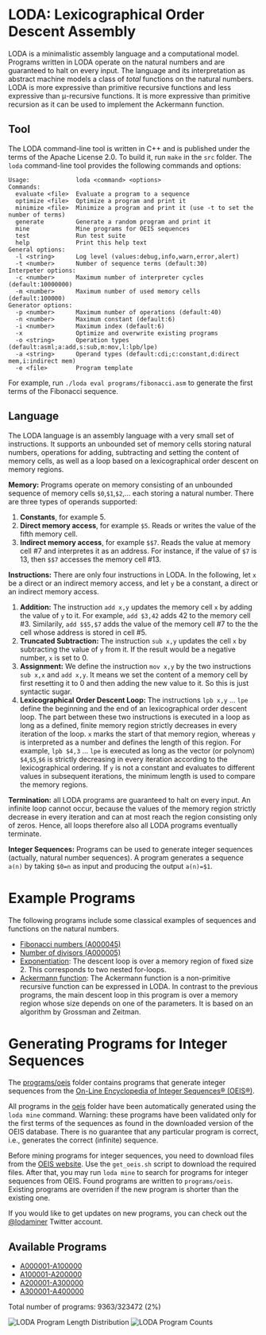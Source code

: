 # LODA: Lexicographical Order Descent Assembly

LODA is a minimalistic assembly language and a computational model. Programs written in LODA operate on the natural numbers and are guaranteed to halt on every input. The language and its interpretation as abstract machine models a class of _total_ functions on the natural numbers. LODA is more expressive than primitive recursive functions and less expressive than &#956;-recursive functions. It is more expressive than primitive recursion as it can be used to implement the Ackermann function.

## Tool

The LODA command-line tool is written in C++ and is published under the terms of the Apache License 2.0. To build it, run `make` in the `src` folder. The `loda` command-line tool provides the following commands and options:

```
Usage:             loda <command> <options>
Commands:
  evaluate <file>  Evaluate a program to a sequence
  optimize <file>  Optimize a program and print it
  minimize <file>  Minimize a program and print it (use -t to set the number of terms)
  generate         Generate a random program and print it
  mine             Mine programs for OEIS sequences
  test             Run test suite
  help             Print this help text
General options:
  -l <string>      Log level (values:debug,info,warn,error,alert)
  -t <number>      Number of sequence terms (default:30)
Interpeter options:
  -c <number>      Maximum number of interpreter cycles (default:10000000)
  -m <number>      Maximum number of used memory cells (default:100000)
Generator options:
  -p <number>      Maximum number of operations (default:40)
  -n <number>      Maximum constant (default:6)
  -i <number>      Maximum index (default:6)
  -x               Optimize and overwrite existing programs
  -o <string>      Operation types (default:asml;a:add,s:sub,m:mov,l:lpb/lpe)
  -a <string>      Operand types (default:cdi;c:constant,d:direct mem,i:indirect mem)
  -e <file>        Program template
```

For example, run `./loda eval programs/fibonacci.asm` to generate the first terms of the Fibonacci sequence.

## Language

The LODA language is an assembly language with a very small set of instructions. It supports an unbounded set of memory cells storing natural numbers, operations for adding, subtracting and setting the content of memory cells, as well as a loop based on a lexicographical order descent on memory regions.

__Memory:__ Programs operate on memory consisting of an unbounded sequence of memory cells `$0`,`$1`,`$2`,... each storing a natural number. There are three types of operands supported:

1. __Constants__, for example 5.
2. __Direct memory access__, for example `$5`. Reads or writes the value of the fifth memory cell.
3. __Indirect memory access__, for example `$$7`. Reads the value at memory cell #7 and interpretes it as an address. For instance, if the value of `$7` is 13, then `$$7` accesses the memory cell #13.

__Instructions:__ There are only four instructions in LODA. In the following, let `x` be a direct or an indirect memory access, and let `y` be a constant, a direct or an indirect memory access.

1. __Addition:__ The instruction `add x,y` updates the memory cell `x` by adding the value of `y` to it. For example, `add $3,42` adds 42 to the memory cell #3. Similarily, `add $$5,$7` adds the value of the memory cell #7 to the the cell whose address is stored in cell #5.
2. __Truncated Subtraction:__ The instruction `sub x,y` updates the cell `x` by subtracting the value of `y` from it. If the result would be a negative number, `x` is set to 0.
3. __Assignment:__ We define the instruction `mov x,y` by the two instructions `sub x,x` and `add x,y`. It means we set the content of a memory cell by first resetting it to 0 and then adding the new value to it. So this is just syntactic sugar.
4. __Lexicographical Order Descent Loop:__ The instructions `lpb x,y` ... `lpe` define the beginning and the end of an lexicographical order descent loop. The part between these two instructions is executed in a loop as long as a defined, finite memory region strictly decreases in every iteration of the loop. `x` marks the start of that memory region, whereas `y` is interpreted as a number and defines the length of this region. For example, `lpb $4,3` ... `lpe` is executed as long as the vector (or polynom) `$4`,`$5`,`$6` is strictly decreasing in every iteration according to the lexicographical ordering. If `y` is not a constant and evaluates to different values in subsequent iterations, the minimum length is used to compare the memory regions.

__Termination:__ all LODA programs are guaranteed to halt on every input. An infinite loop cannot occur, because the values of the memory region strictly decrease in every iteration and can at most reach the region consisting only of zeros. Hence, all loops therefore also all LODA programs eventually terminate.

__Integer Sequences:__ Programs can be used to generate integer sequences (actually, natural number sequences). A program generates a sequence `a(n)` by taking `$0=n` as input and producing the output `a(n)=$1`.

# Example Programs

The following programs include some classical examples of sequences and functions on the natural numbers.

* [Fibonacci numbers (A000045)](programs/oeis/A000045.asm)
* [Number of divisors (A000005)](programs/oeis/A000005.asm)
* [Exponentiation](programs/exponentiation.asm): The descent loop is over a memory region of fixed size 2. This corresponds to two nested for-loops.
* [Ackermann function](programs/ackermann.asm): The Ackermann function is a non-primitive recursive function can be expressed in LODA. In contrast to the previous programs, the main descent loop in this program is over a memory region whose size depends on one of the parameters. It is based on an algorithm by Grossman and Zeitman. 

# Generating Programs for Integer Sequences

The [programs/oeis](programs/oeis) folder contains programs that generate integer sequences from the [On-Line Encyclopedia of Integer Sequences® (OEIS®)](http://oeis.org/).

All programs in the [oeis](oeis) folder have been automatically generated using the `loda mine` command. Warning: these programs have been validated only for the first terms of the sequences as found in the downloaded version of the OEIS database. There is no guarantee that any particular program is correct, i.e., generates the correct (infinite) sequence.

Before mining programs for integer sequences, you need to download files from the [OEIS website](https://oeis.org). Use the `get_oeis.sh` script to download the required files. After that, you may run `loda mine` to search for programs for integer sequences from OEIS. Found programs are written to `programs/oeis`. Existing programs are overriden if the new program is shorter than the existing one.

If you would like to get updates on new programs, you can check out the [@lodaminer](https://twitter.com/lodaminer) Twitter account.

## Available Programs

* [A000001-A100000](programs/oeis/list0.md)
* [A100001-A200000](programs/oeis/list1.md)
* [A200001-A300000](programs/oeis/list2.md)
* [A300001-A400000](programs/oeis/list3.md)

Total number of programs: 9363/323472 (2%)

![LODA Program Length Distribution](https://raw.githubusercontent.com/ckrause/loda/master/lengths.png)
![LODA Program Counts](https://raw.githubusercontent.com/ckrause/loda/master/counts.png)
